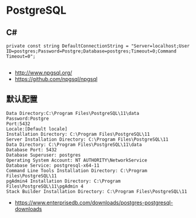 # PostgreSQL



## C#


```
private const string DefaultConnectionString = "Server=localhost;User ID=postgres;Password=Postgre;Database=postgres;Timeout=0;Command Timeout=0";
	
```

- http://www.npgsql.org/
- https://github.com/npgsql/npgsql

## 默认配置

```
Data Directory:C:\Program Files\PostgreSQL\11\data
Password:Postgre
Port:5432
Locale:[Default locale]
Installation Directory: C:\Program Files\PostgreSQL\11
Server Installation Directory: C:\Program Files\PostgreSQL\11
Data Directory: C:\Program Files\PostgreSQL\11\data
Database Port: 5432
Database Superuser: postgres
Operating System Account: NT AUTHORITY\NetworkService
Database Service: postgresql-x64-11
Command Line Tools Installation Directory: C:\Program Files\PostgreSQL\11
pgAdmin4 Installation Directory: C:\Program Files\PostgreSQL\11\pgAdmin 4
Stack Builder Installation Directory: C:\Program Files\PostgreSQL\11
```

- https://www.enterprisedb.com/downloads/postgres-postgresql-downloads